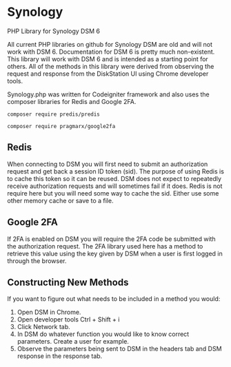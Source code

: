# Synology
PHP Library for Synology DSM 6

All current PHP libraries on github for Synology DSM are old and will not work with DSM 6. Documentation for DSM 6 is pretty much non-existent.  This library will work with DSM 6 and is intended as a starting point for others.  All of the methods in this library were derived from observing the request and response from the DiskStation UI using Chrome developer tools.  

Synology.php was written for Codeigniter framework and also uses the composer libraries for Redis and Google 2FA.

`composer require predis/predis`

`composer require pragmarx/google2fa`

## Redis
When connecting to DSM you will first need to submit an authorization request and get back a session ID token (sid).  The purpose of using Redis is to cache this token so it can be reused.  DSM does not expect to repeatedly receive authorization requests and will sometimes fail if it does.  Redis is not require here but you will need some way to cache the sid.  Either use some other memory cache or save to a file.

## Google 2FA
If 2FA is enabled on DSM you will require the 2FA code be submitted with the authorization request.  The 2FA library used here has a method to retrieve this value using the key given by DSM when a user is first logged in through the browser.

## Constructing New Methods
If you want to figure out what needs to be included in a method you would:
1. Open DSM in Chrome.  
2. Open developer tools Ctrl + Shift + i
3. Click Network tab.
4. In DSM do whatever function you would like to know correct parameters. Create a user for example.
5. Observe the parameters being sent to DSM in the headers tab and DSM response in the response tab.


